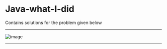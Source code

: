 # Java-what-I-did
Contains solutions for the problem given below
***
![image](https://github.com/Jose-Alfredo-Garcia/Java-what-I-did/assets/68479370/679cf4b2-0889-49ab-b7db-8baf25150dd3)
***

